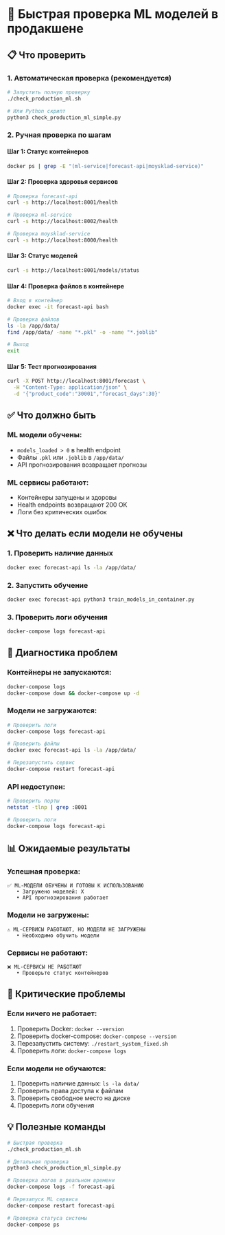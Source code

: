 # 🚀 Быстрая проверка ML моделей в продакшене

## 📋 Что проверить

### 1. **Автоматическая проверка (рекомендуется)**
```bash
# Запустить полную проверку
./check_production_ml.sh

# Или Python скрипт
python3 check_production_ml_simple.py
```

### 2. **Ручная проверка по шагам**

#### Шаг 1: Статус контейнеров
```bash
docker ps | grep -E "(ml-service|forecast-api|moysklad-service)"
```

#### Шаг 2: Проверка здоровья сервисов
```bash
# Проверка forecast-api
curl -s http://localhost:8001/health

# Проверка ml-service
curl -s http://localhost:8002/health

# Проверка moysklad-service
curl -s http://localhost:8000/health
```

#### Шаг 3: Статус моделей
```bash
curl -s http://localhost:8001/models/status
```

#### Шаг 4: Проверка файлов в контейнере
```bash
# Вход в контейнер
docker exec -it forecast-api bash

# Проверка файлов
ls -la /app/data/
find /app/data/ -name "*.pkl" -o -name "*.joblib"

# Выход
exit
```

#### Шаг 5: Тест прогнозирования
```bash
curl -X POST http://localhost:8001/forecast \
  -H "Content-Type: application/json" \
  -d '{"product_code":"30001","forecast_days":30}'
```

## ✅ Что должно быть

### **ML модели обучены:**
- `models_loaded > 0` в health endpoint
- Файлы `.pkl` или `.joblib` в `/app/data/`
- API прогнозирования возвращает прогнозы

### **ML сервисы работают:**
- Контейнеры запущены и здоровы
- Health endpoints возвращают 200 OK
- Логи без критических ошибок

## ❌ Что делать если модели не обучены

### 1. **Проверить наличие данных**
```bash
docker exec forecast-api ls -la /app/data/
```

### 2. **Запустить обучение**
```bash
docker exec forecast-api python3 train_models_in_container.py
```

### 3. **Проверить логи обучения**
```bash
docker-compose logs forecast-api
```

## 🔧 Диагностика проблем

### **Контейнеры не запускаются:**
```bash
docker-compose logs
docker-compose down && docker-compose up -d
```

### **Модели не загружаются:**
```bash
# Проверить логи
docker-compose logs forecast-api

# Проверить файлы
docker exec forecast-api ls -la /app/data/

# Перезапустить сервис
docker-compose restart forecast-api
```

### **API недоступен:**
```bash
# Проверить порты
netstat -tlnp | grep :8001

# Проверить логи
docker-compose logs forecast-api
```

## 📊 Ожидаемые результаты

### **Успешная проверка:**
```
✅ ML-МОДЕЛИ ОБУЧЕНЫ И ГОТОВЫ К ИСПОЛЬЗОВАНИЮ
   • Загружено моделей: X
   • API прогнозирования работает
```

### **Модели не загружены:**
```
⚠️ ML-СЕРВИСЫ РАБОТАЮТ, НО МОДЕЛИ НЕ ЗАГРУЖЕНЫ
   • Необходимо обучить модели
```

### **Сервисы не работают:**
```
❌ ML-СЕРВИСЫ НЕ РАБОТАЮТ
   • Проверьте статус контейнеров
```

## 🚨 Критические проблемы

### **Если ничего не работает:**
1. Проверить Docker: `docker --version`
2. Проверить docker-compose: `docker-compose --version`
3. Перезапустить систему: `./restart_system_fixed.sh`
4. Проверить логи: `docker-compose logs`

### **Если модели не обучаются:**
1. Проверить наличие данных: `ls -la data/`
2. Проверить права доступа к файлам
3. Проверить свободное место на диске
4. Проверить логи обучения

## 💡 Полезные команды

```bash
# Быстрая проверка
./check_production_ml.sh

# Детальная проверка
python3 check_production_ml_simple.py

# Проверка логов в реальном времени
docker-compose logs -f forecast-api

# Перезапуск ML сервиса
docker-compose restart forecast-api

# Проверка статуса системы
docker-compose ps
```
